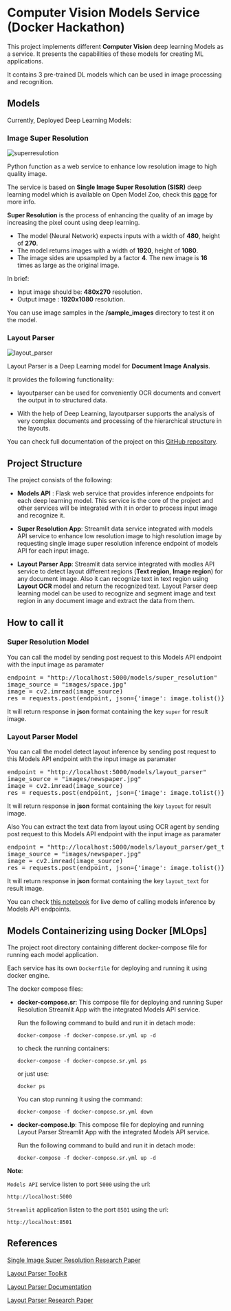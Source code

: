 # Computer Vision Models Service (Docker Hackathon)

This project implements different **Computer Vision** deep learning Models as a service. It presents the capabilities of these models for creating ML applications.

It contains 3 pre-trained DL models which can be used in image processing and recognition.

## Models
Currently, Deployed Deep Learning Models:

### Image Super Resolution

![superresulotion](https://i.imgur.com/cIC2Hx8.png)

Python function as a web service to enhance low resolution image to high quality image.

The service is based on **Single Image Super Resolution (SISR)** deep learning model which is available on Open Model Zoo, check this [page](https://docs.openvino.ai/latest/omz_models_model_single_image_super_resolution_1032.html) for more info.

**Super Resolution** is the process of enhancing the quality of an image by increasing the pixel count using deep learning.

* The model (Neural Network) expects inputs with a width of **480**, height of **270**.
* The model returns images with a width of **1920**, height of **1080**.
* The image sides are upsampled by a factor **4**. The new image is **16** times as large as the original image.

In brief:
* Input image should be: **480x270** resolution.
* Output image : **1920x1080** resolution.

You can use image samples in the **/sample_images** directory to test it on the model.


### Layout Parser
 ![layout_parser](https://i.imgur.com/29hBfTz.png)

 Layout Parser is a Deep Learning model for **Document Image Analysis**.

It provides the following functionality:

* layoutparser can be used for conveniently OCR documents and convert the output in to structured data.

* With the help of Deep Learning, layoutparser supports the analysis of very complex documents and processing of the hierarchical structure in the layouts.

You can check full documentation of the project on this [GitHub repository](https://github.com/Layout-Parser/layout-parser).

## Project Structure

The project consists of the following:

* **Models API** : Flask web service that provides inference endpoints for each deep learning model. This service is the core of the project and other services will be integrated with it in order to process input image and recognize it.

* **Super Resolution App**: Streamlit data service integrated with models API service to enhance low resolution image to high resolution image by requesting single image super resolution inference endpoint of models API for each input image.

* **Layout Parser App**: Streamlit data service integrated with modles API service to detect layout different regions (**Text region**, **Image region**) for any document image. Also it can recognize text in text region using **Layout OCR** model and return the recognized text. Layout Parser deep learning model can be used to recognize and segment image and text region in any document image and extract the data from them.

## How to call it

### Super Resolution Model

You can call the model by sending post request to this Models API endpoint with the input image as paramater
<pre>
endpoint = "http://localhost:5000/models/super_resolution"
image_source = "images/space.jpg"
image = cv2.imread(image_source)
res = requests.post(endpoint, json={'image': image.tolist()})
</pre>
It will return response in **json** format containing the key `super` for result image.

### Layout Parser Model
You can call the model detect layout inference by sending post request to this Models API endpoint with the input image as paramater

<pre>
endpoint = "http://localhost:5000/models/layout_parser"
image_source = "images/newspaper.jpg"
image = cv2.imread(image_source)
res = requests.post(endpoint, json={'image': image.tolist()})
</pre>
It will return response in **json** format containing the key `layout` for result image.

Also You can extract the text data from layout using OCR agent by sending post request to this Models API endpoint with the input image as paramater

<pre>
endpoint = "http://localhost:5000/models/layout_parser/get_text"
image_source = "images/newspaper.jpg"
image = cv2.imread(image_source)
res = requests.post(endpoint, json={'image': image.tolist()})
</pre>

It will return response in **json** format containing the key `layout_text` for result image.

You can check [this notebook](./models-API-notebook.ipynb) for live demo of calling models inference by Models API endpoints.

## Models Containerizing using Docker [MLOps]

The project root directory containing different docker-compose file for running each model application.

Each service has its own `Dockerfile` for deploying and running it using docker engine.

The docker compose files:
* **docker-compose.sr**: This compose file for deploying and running Super Resolution Streamlit App with the integrated Models API service.

    Run the following command to build and run it in detach mode:

    `docker-compose -f docker-compose.sr.yml up -d`

    to check the running containers:

    `docker-compose -f docker-compose.sr.yml ps`

    or just use:

    `docker ps`

    You can stop running it using the command:

    `docker-compose -f docker-compose.sr.yml down`

* **docker-compose.lp**: This compose file for deploying and running Layout Parser Streamlit App with the integrated Models API service.

    Run the following command to build and run it in detach mode:

    `docker-compose -f docker-compose.sr.yml up -d`

**Note**:

`Models API` service listen to port `5000` using the url:

 `http://localhost:5000`

`Streamlit` application listen to the port `8501` using the url:

`http://localhost:8501`

## References

[Single Image Super Resolution Research Paper](https://arxiv.org/abs/1807.06779)

[Layout Parser Toolkit](https://layout-parser.github.io/)

[Layout Parser Documentation](https://layout-parser.readthedocs.io/en/latest/index.html)

[Layout Parser Research Paper](https://arxiv.org/pdf/2103.15348.pdf)